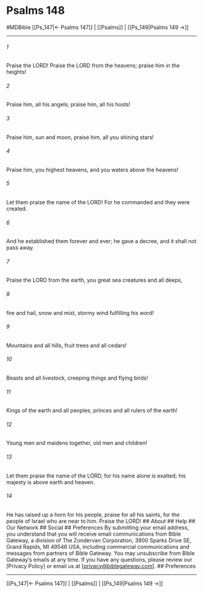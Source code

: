 # Psalms 148
#MDBible
[[Ps_147|← Psalms 147]] | [[Psalms]] | [[Ps_149|Psalms 149 →]]

***


###### 1 
Praise the LORD! Praise the LORD from the heavens; praise him in the heights! 

###### 2 
Praise him, all his angels; praise him, all his hosts! 

###### 3 
Praise him, sun and moon, praise him, all you shining stars! 

###### 4 
Praise him, you highest heavens, and you waters above the heavens! 

###### 5 
Let them praise the name of the LORD! For he commanded and they were created. 

###### 6 
And he established them forever and ever; he gave a decree, and it shall not pass away. 

###### 7 
Praise the LORD from the earth, you great sea creatures and all deeps, 

###### 8 
fire and hail, snow and mist, stormy wind fulfilling his word! 

###### 9 
Mountains and all hills, fruit trees and all cedars! 

###### 10 
Beasts and all livestock, creeping things and flying birds! 

###### 11 
Kings of the earth and all peoples, princes and all rulers of the earth! 

###### 12 
Young men and maidens together, old men and children! 

###### 13 
Let them praise the name of the LORD, for his name alone is exalted; his majesty is above earth and heaven. 

###### 14 
He has raised up a horn for his people, praise for all his saints, for the people of Israel who are near to him. Praise the LORD! ## About ## Help ## Our Network ## Social ## Preferences By submitting your email address, you understand that you will receive email communications from Bible Gateway, a division of The Zondervan Corporation, 3900 Sparks Drive SE, Grand Rapids, MI 49546 USA, including commercial communications and messages from partners of Bible Gateway. You may unsubscribe from Bible Gateway&rsquo;s emails at any time. If you have any questions, please review our [Privacy Policy] or email us at [privacy@biblegateway.com]. ## Preferences

***

[[Ps_147|← Psalms 147]] | [[Psalms]] | [[Ps_149|Psalms 149 →]]
